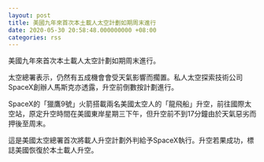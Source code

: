 ```yaml
---
layout: post
title: 美國九年來首次本土載人太空計劃如期周末進行
date: 2020-05-30 20:58:48.000000000 +08:00
categories: rss
---
```


美國九年來首次本土載人太空計劃如期周末進行。

太空總署表示，仍然有五成機會會受天氣影響而擱置。私人太空探索技術公司SpaceX創辦人馬斯克亦透露，升空前倒數按計劃進行。

SpaceX的「獵鷹9號」火箭搭載兩名美國太空人的「龍飛船」升空，前往國際太空站，原定升空時間在美國東岸星期三下午，但升空前不到17分鐘由於天氣惡劣而押後至周末。

這是美國太空總署首次將載人升空計劃外判給予SpaceX執行。升空若果成功，標誌美國恢復於本土載人升空。
